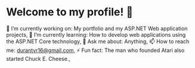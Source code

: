 # Welcome to my profile! 👋

🔭 I’m currently working on: My portfolio and my ASP.NET Web application projects,
🌱 I’m currently learning: How to develop web applications using the ASP.NET Core technology,
💬 Ask me about: Anything,
📫 How to reach me: durantvr16@gmail.com,
⚡ Fun fact: The man who founded Atari also started Chuck E. Cheese.,
